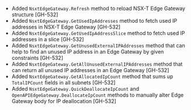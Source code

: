 * Added `NsxtEdgeGateway.Refresh` method to reload NSX-T Edge Gateway structure [GH-532]
* Added `NsxtEdgeGateway.GetUsedIpAddresses` method to fetch used IP addresses in NSX-T Edge
  Gateway [GH-532]
* Added `NsxtEdgeGateway.GetUsedIpAddressSlice` method to fetch used IP addresses in a slice
  [GH-532]
* Added `NsxtEdgeGateway.GetUnusedExternalIPAddresses` method that can help to find an unused
  IP address in an Edge Gateway by given constraints [GH-532]
* Added `NsxtEdgeGateway.GetAllUnusedExternalIPAddresses` method that can return all unused IP
  addresses in an Edge Gateway [GH-532]
* Added `NsxtEdgeGateway.GetAllocatedIpCount` method that sums up `TotalIPCount` fields in all
  subnets [GH-532]
* Added `NsxtEdgeGateway.QuickDeallocateIpCount` and `OpenAPIEdgeGateway.DeallocateIpCount`
  methods to manually alter Edge Gateway body for IP deallocation [GH-532]
